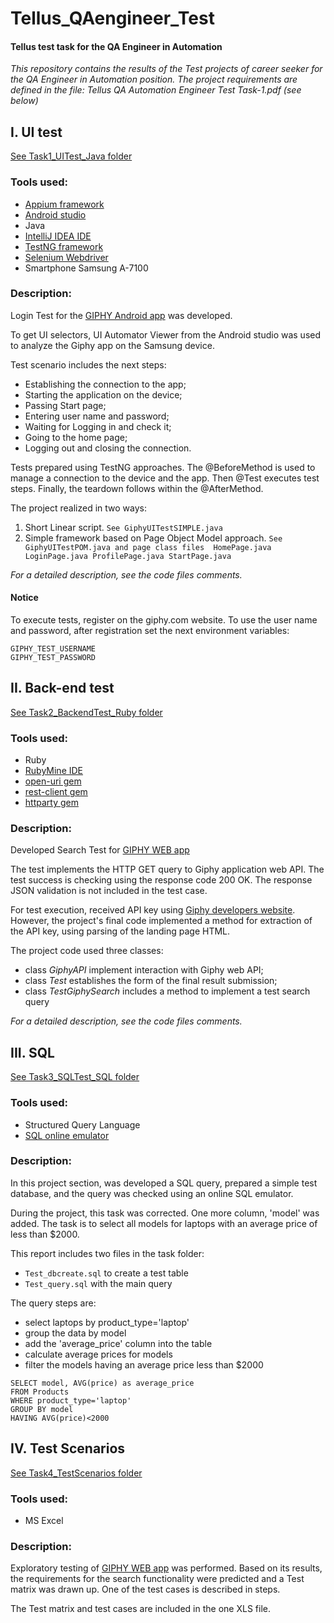 # Tellus_QAengineer_Test
#### Tellus test task for the QA Engineer in Automation

_This repository contains the results of the Test projects of career seeker for the QA Engineer in Automation position.
The project requirements are defined in the file: Tellus QA Automation Engineer Test Task-1.pdf (see below)_

## I. UI test

[See Task1_UITest_Java folder](Task1_UITest_Java/app_ui_test/)

### Tools used:
* [Appium framework](https://appium.io/)
* [Android studio](https://developer.android.com/studio)
* Java
* [IntelliJ IDEA IDE](https://www.jetbrains.com/idea/)
* [TestNG framework](https://testng.org/)
* [Selenium Webdriver](https://www.selenium.dev/downloads/)
* Smartphone Samsung A-7100

### Description:
Login Test for the [GIPHY Android app](https://play.google.com/store/apps/details?id=com.giphy.messenger) was developed.

To get UI selectors, UI Automator Viewer from the Android studio was used to analyze the Giphy app on the Samsung device.

Test scenario includes the next steps:
- Establishing the connection to the app;
- Starting the application on the device;
- Passing Start page;
- Entering user name and password;
- Waiting for Logging in and check it;
- Going to the home page;
- Logging out and closing the connection.

Tests prepared using TestNG approaches. The @BeforeMethod is used to manage a connection to the device and the app. Then @Test executes test steps. Finally, the teardown follows within the @AfterMethod.

The project realized in two ways:
1. Short Linear script.
`See GiphyUITestSIMPLE.java`
2. Simple framework based on Page Object Model approach.
`See GiphyUITestPOM.java
and page class files 
HomePage.java
LoginPage.java
ProfilePage.java
StartPage.java`

_For a detailed description, see the code files comments._

#### Notice
To execute tests, register on the giphy.com website. To use the user name and password, after registration set the next environment variables:
```
GIPHY_TEST_USERNAME 
GIPHY_TEST_PASSWORD
```

## II. Back-end test

[See Task2_BackendTest_Ruby folder](Task2_BackendTest_Ruby/)

### Tools used:
* Ruby
* [RubyMine IDE](https://www.jetbrains.com/ruby/)
* [open-uri gem](https://github.com/ruby/open-uri)
* [rest-client gem](https://github.com/rest-client/rest-client)
* [httparty gem](https://github.com/jnunemaker/httparty)

### Description:
Developed Search Test for [GIPHY WEB app](https://giphy.com/)

The test implements the HTTP GET query to Giphy application web API. The test success is checking using the response code 200 OK. The response JSON validation is not included in the test case.

For test execution, received API key using [Giphy developers website](https://developers.giphy.com). However, the project's final code implemented a method for extraction of the API key, using parsing of the landing page HTML.

The project code used three classes:
- class _GiphyAPI_ implement interaction with Giphy web API;
- class _Test_ establishes the form of the final result submission;
- class _TestGiphySearch_ includes a method to implement a test search query

_For a detailed description, see the code files comments._

## III. SQL
[See Task3_SQLTest_SQL folder](Task3_SQLTest_SQL/)

### Tools used:
* Structured Query Language
* [SQL online emulator](http://sqlfiddle.com/)

### Description:
In this project section, was developed a SQL query, prepared a simple test database, and the query was checked using an online SQL emulator.

During the project, this task was corrected. One more column, 'model' was added. The task is to select all models for laptops with an average price of less than $2000.

This report includes two files in the task folder:
* `Test_dbcreate.sql` to create a test table
* `Test_query.sql` with the main query

The query steps are:
- select laptops by product_type='laptop'
- group the data by model
- add the 'average_price' column into the table
- calculate average prices for models
- filter the models having an average price less than $2000

```
SELECT model, AVG(price) as average_price
FROM Products
WHERE product_type='laptop'
GROUP BY model
HAVING AVG(price)<2000
```


## IV. Test Scenarios
[See Task4_TestScenarios folder](Task4_TestScenarios/)

### Tools used:
* MS Excel

### Description:
Exploratory testing of [GIPHY WEB app](https://giphy.com/) was performed. Based on its results, the requirements for the search functionality were predicted and a Test matrix was drawn up.  One of the test cases is described in steps.

The Test matrix and test cases are included in the one XLS file.
